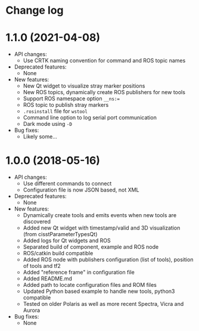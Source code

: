 Change log
==========

1.1.0 (2021-04-08)
==================

* API changes:
  * Use CRTK naming convention for command and ROS topic names
* Deprecated features:
  * None
* New features:
  * New Qt widget to visualize stray marker positions
  * New ROS topics, dynamically create ROS publishers for new tools
  * Support ROS namespace option `__ns:=`
  * ROS topic to publish stray markers
  * `.rosinstall` file for `wstool`
  * Command line option to log serial port communication
  * Dark mode using `-D`
* Bug fixes:
  * Likely some...

1.0.0 (2018-05-16)
==================

* API changes:
  * Use different commands to connect
  * Configuration file is now JSON based, not XML
* Deprecated features:
  * None
* New features:
  * Dynamically create tools and emits events when new tools are discovered
  * Added new Qt widget with timestamp/valid and 3D visualization (from cisstParameterTypesQt)
  * Added logs for Qt widgets and ROS
  * Separated build of component, example and ROS node
  * ROS/catkin build compatible
  * Added ROS node with publishers configuration (list of tools), position of tools and tf2
  * Added "reference frame" in configuration file
  * Added README.md
  * Added path to locate configuration files and ROM files
  * Updated Python based example to handle new tools, python3 compatible
  * Tested on older Polaris as well as more recent Spectra, Vicra and Aurora
* Bug fixes:
  * None
